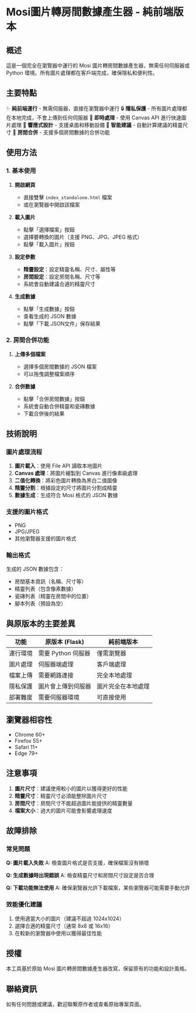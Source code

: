 # Mosi圖片轉房間數據產生器 - 純前端版本

## 概述

這是一個完全在瀏覽器中運行的 Mosi 圖片轉房間數據產生器，無需任何伺服器或 Python 環境。所有圖片處理都在客戶端完成，確保隱私和便利性。

## 主要特點

✨ **純前端運行** - 無需伺服器，直接在瀏覽器中運行
🔒 **隱私保護** - 所有圖片處理都在本地完成，不會上傳到任何伺服器
🚀 **即時處理** - 使用 Canvas API 進行快速圖片處理
📱 **響應式設計** - 支援桌面和移動設備
🎨 **智能建議** - 自動計算建議的精靈尺寸
🔄 **房間合併** - 支援多個房間數據的合併功能

## 使用方法

### 1. 基本使用

1. **開啟網頁**
   - 直接雙擊 `index_standalone.html` 檔案
   - 或在瀏覽器中開啟該檔案

2. **載入圖片**
   - 點擊「選擇檔案」按鈕
   - 選擇要轉換的圖片（支援 PNG、JPG、JPEG 格式）
   - 點擊「載入圖片」按鈕

3. **設定參數**
   - **精靈設定**：設定精靈名稱、尺寸、屬性等
   - **房間設定**：設定房間名稱、尺寸等
   - 系統會自動建議合適的精靈尺寸

4. **生成數據**
   - 點擊「生成數據」按鈕
   - 查看生成的 JSON 數據
   - 點擊「下載.JSON文件」保存結果

### 2. 房間合併功能

1. **上傳多個檔案**
   - 選擇多個房間數據的 JSON 檔案
   - 可以拖曳調整檔案順序

2. **合併數據**
   - 點擊「合併房間數據」按鈕
   - 系統會自動合併精靈和瓷磚數據
   - 下載合併後的結果

## 技術說明

### 圖片處理流程

1. **圖片載入**：使用 File API 讀取本地圖片
2. **Canvas 處理**：將圖片繪製到 Canvas 進行像素級處理
3. **二值化轉換**：將彩色圖片轉換為黑白二值圖像
4. **精靈分割**：根據設定的尺寸將圖片分割成精靈
5. **數據生成**：生成符合 Mosi 格式的 JSON 數據

### 支援的圖片格式

- PNG
- JPG/JPEG
- 其他瀏覽器支援的圖片格式

### 輸出格式

生成的 JSON 數據包含：
- 房間基本資訊（名稱、尺寸等）
- 精靈列表（包含像素數據）
- 瓷磚列表（精靈在房間中的位置）
- 腳本列表（預設為空）

## 與原版本的主要差異

| 功能 | 原版本 (Flask) | 純前端版本 |
|------|----------------|------------|
| 運行環境 | 需要 Python 伺服器 | 僅需瀏覽器 |
| 圖片處理 | 伺服器端處理 | 客戶端處理 |
| 檔案上傳 | 需要網路連接 | 完全本地處理 |
| 隱私保護 | 圖片會上傳到伺服器 | 圖片完全在本地處理 |
| 部署難度 | 需要伺服器環境 | 可直接使用 |

## 瀏覽器相容性

- Chrome 60+
- Firefox 55+
- Safari 11+
- Edge 79+

## 注意事項

1. **圖片尺寸**：建議使用較小的圖片以獲得更好的性能
2. **精靈尺寸**：精靈尺寸必須能整除圖片尺寸
3. **房間尺寸**：房間尺寸不能超過圖片能提供的精靈數量
4. **檔案大小**：過大的圖片可能會影響處理速度

## 故障排除

### 常見問題

**Q: 圖片載入失敗**
A: 檢查圖片格式是否支援，確保檔案沒有損壞

**Q: 生成數據時出現錯誤**
A: 檢查精靈尺寸和房間尺寸設定是否合理

**Q: 下載功能無法使用**
A: 確保瀏覽器允許下載檔案，某些瀏覽器可能需要手動允許

### 效能優化建議

1. 使用適當大小的圖片（建議不超過 1024x1024）
2. 選擇合適的精靈尺寸（通常 8x8 或 16x16）
3. 在較新的瀏覽器中使用以獲得最佳性能

## 授權

本工具基於原始 Mosi 圖片轉房間數據產生器改寫，保留原有的功能和設計風格。

## 聯絡資訊

如有任何問題或建議，歡迎聯繫原作者或查看原始專案頁面。 